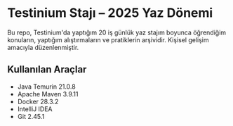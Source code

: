 # Testinium Stajı – 2025 Yaz Dönemi

Bu repo, Testinium'da yaptığım 20 iş günlük yaz stajım boyunca öğrendiğim konuların, yaptığım alıştırmaların ve pratiklerin arşividir. Kişisel gelişim amacıyla düzenlenmiştir.

## Kullanılan Araçlar

- Java Temurin 21.0.8  
- Apache Maven 3.9.11  
- Docker 28.3.2  
- IntelliJ IDEA  
- Git 2.45.1
